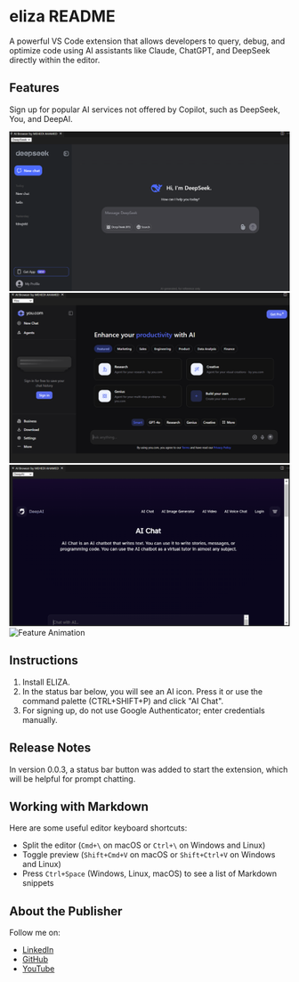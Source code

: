 # eliza README

A powerful VS Code extension that allows developers to query, debug, and optimize code using AI assistants like Claude, ChatGPT, and DeepSeek directly within the editor.

## Features

Sign up for popular AI services not offered by Copilot, such as DeepSeek, You, and DeepAI.

![DeepSeek](assets/images/deepseek.png)
![You](assets/images/you.png)
![DeepAI](assets/images/deepai.png)
![Feature Animation](assets/images/ELIZA.gif)

## Instructions

1. Install ELIZA.
2. In the status bar below, you will see an AI icon. Press it or use the command palette (CTRL+SHIFT+P) and click "AI Chat".
3. For signing up, do not use Google Authenticator; enter credentials manually.

## Release Notes

In version 0.0.3, a status bar button was added to start the extension, which will be helpful for prompt chatting.

## Working with Markdown

Here are some useful editor keyboard shortcuts:

* Split the editor (`Cmd+\` on macOS or `Ctrl+\` on Windows and Linux)
* Toggle preview (`Shift+Cmd+V` on macOS or `Shift+Ctrl+V` on Windows and Linux)
* Press `Ctrl+Space` (Windows, Linux, macOS) to see a list of Markdown snippets

## About the Publisher

Follow me on:
* [LinkedIn](https://www.linkedin.com/in/mehedi-ahamed-17014b21a)
* [GitHub](https://github.com/MehediAhamed)
* [YouTube](https://www.youtube.com/@mehediunplugged)